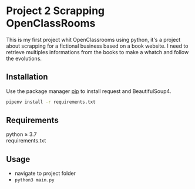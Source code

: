 # Project 2 Scrapping OpenClassRooms

This is my first project whit OpenClassrooms using python, it's a project about scrapping for a fictional business based on a book website. 
I need to retrieve multiples informations from the books to make a whatch and follow the evolutions.

## Installation

Use the package manager [pip](https://pip.pypa.io/en/stable/) to install request and BeautifulSoup4.

```bash
pipenv install -r requirements.txt
```
## Requirements

python ≥ 3.7 <br />
requirements.txt

## Usage

- navigate to project folder
- ```python3 main.py```
